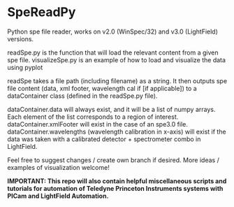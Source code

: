 # SpeReadPy
Python spe file reader, works on v2.0 (WinSpec/32) and v3.0 (LightField) versions.

readSpe.py is the function that will load the relevant content from a given spe file.
visualizeSpe.py is an example of how to load and visualize the data using pyplot

readSpe takes a file path (including filename) as a string. It then outputs spe file content (data, xml footer, wavelength cal if [if applicable]) to a dataContainer class (defined in the readSpe.py file).

dataContainer.data will always exist, and it will be a list of numpy arrays. Each element of the list corresponds to a region of interest.
dataContainer.xmlFooter will exist in the case of an spe3.0 file.
dataContainer.wavelengths (wavelength calibration in x-axis) will exist if the data was taken with a calibrated detector + spectrometer combo in LightField.

Feel free to suggest changes / create own branch if desired.
More ideas / examples of visualization welcome!

**IMPORTANT: This repo will also contain helpful miscellaneous scripts and tutorials for automation of Teledyne Princeton Instruments systems with PICam and LightField Automation.**


